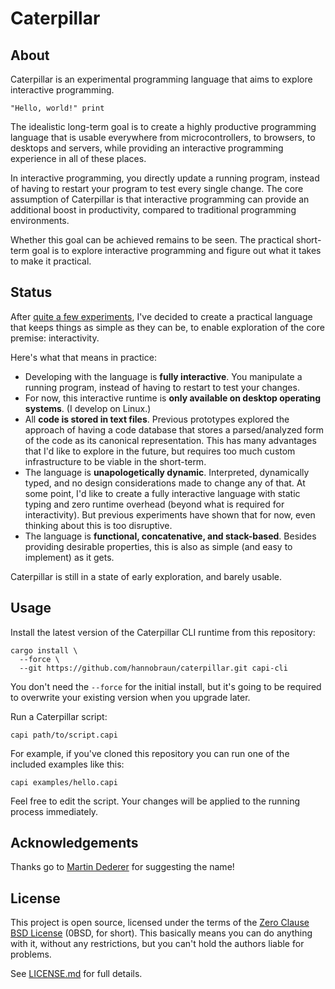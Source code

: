 # Caterpillar

## About

Caterpillar is an experimental programming language that aims to explore
interactive programming.

```
"Hello, world!" print
```

The idealistic long-term goal is to create a highly productive programming
language that is usable everywhere from microcontrollers, to browsers, to
desktops and servers, while providing an interactive programming experience in
all of these places.

In interactive programming, you directly update a running program, instead of
having to restart your program to test every single change. The core assumption
of Caterpillar is that interactive programming can provide an additional boost
in productivity, compared to traditional programming environments.

Whether this goal can be achieved remains to be seen. The practical short-term
goal is to explore interactive programming and figure out what it takes to make
it practical.

## Status

After [quite a few experiments](archive/), I've decided to create a practical
language that keeps things as simple as they can be, to enable exploration of
the core premise: interactivity.

Here's what that means in practice:

- Developing with the language is **fully interactive**. You manipulate a
  running program, instead of having to restart to test your changes.
- For now, this interactive runtime is **only available on desktop operating
  systems**. (I develop on Linux.)
- All **code is stored in text files**. Previous prototypes explored the
  approach of having a code database that stores a parsed/analyzed form of the
  code as its canonical representation. This has many advantages that I'd like
  to explore in the future, but requires too much custom infrastructure to be
  viable in the short-term.
- The language is **unapologetically dynamic**. Interpreted, dynamically typed,
  and no design considerations made to change any of that. At some point, I'd
  like to create a fully interactive language with static typing and zero
  runtime overhead (beyond what is required for interactivity). But previous
  experiments have shown that for now, even thinking about this is too
  disruptive.
- The language is **functional, concatenative, and stack-based**. Besides
  providing desirable properties, this is also as simple (and easy to implement)
  as it gets.

Caterpillar is still in a state of early exploration, and barely usable.

## Usage

Install the latest version of the Caterpillar CLI runtime from this repository:

```shell
cargo install \
  --force \
  --git https://github.com/hannobraun/caterpillar.git capi-cli
```

You don't need the `--force` for the initial install, but it's going to be
required to overwrite your existing version when you upgrade later.

Run a Caterpillar script:

```shell
capi path/to/script.capi
```

For example, if you've cloned this repository you can run one of the included
examples like this:

```shell
capi examples/hello.capi
```

Feel free to edit the script. Your changes will be applied to the running
process immediately.

## Acknowledgements

Thanks go to [Martin Dederer](https://github.com/martindederer) for suggesting
the name!

## License

This project is open source, licensed under the terms of the
[Zero Clause BSD License] (0BSD, for short). This basically means you can do
anything with it, without any restrictions, but you can't hold the authors
liable for problems.

See [LICENSE.md] for full details.

[Zero Clause BSD License]: https://opensource.org/licenses/0BSD
[LICENSE.md]: LICENSE.md
